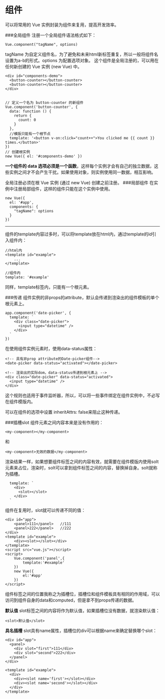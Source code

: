 组件
===================
可以将常用的 Vue 实例封装为组件来复用，提高开发效率。

###全局组件
注册一个全局组件语法格式如下：

    Vue.component("tagName", options)
tagName 为自定义组件名，为了避免和未来html新标签重复，所以一般将组件名设置为a-b的形式。options 为配置选项对象。
这个组件是全局注册的，可以用在任何新创建的 Vue 实例 (new Vue) 中。

    <div id="components-demo">
      <button-counter></button-counter>
      <button-counter></button-counter>
    </div>
    
    
    // 定义一个名为 button-counter 的新组件
    Vue.component('button-counter', {
      data: function () {
        return {
          count: 0
        }
      },
      //模版只能有一个根节点
      template: '<button v-on:click="count++">You clicked me {{ count }} times.</button>'
    })
    // 创建根实例
    new Vue({ el: '#components-demo' })
**一个组件的 data 选项必须是一个函数**，这样每个实例才会有自己的独立数据，这些实例之间才不会产生干扰。如果使用对象，则实例使用同一数据，相互影响。

全局注册必须在根 Vue 实例 (通过 new Vue) 创建之前注册。
###局部组件
在实例中注册局部组件，这样的组件只能在这个实例中使用。

    new Vue({
      el: '#app',
      components: {
        "tagName": options
      }
    })
    
---    
组件的template内容过多时，可以将template放在html内，通过template的id引入组件内：

    //html内
    <template id="example">
		...
	</template>
   
    //组件内
    template: '#example'

同样，template标签内，只能有一个根元素。

###传递
组件实例的非props的attribute，默认会传递到渲染出的组件模板的单个根元素上。
```
app.component('date-picker', {
  template: `
    <div class="date-picker">
      <input type="datetime" />
    </div>
  `
})
```
在使用组件实例元素时，使用data-status属性：
```
<!-- 具有非prop attribute的Date-picker组件-->
<date-picker data-status="activated"></date-picker>

<!-- 渲染出的实际dom，data-status传递到根元素上 -->
<div class="date-picker" data-status="activated">
  <input type="datetime" />
</div>
```
这个规则也适用于事件监听器，所以，可以将一些事件绑定在组件实例中，不必写在组件模版内。

可以在组件的选项中设置 inheritAttrs: false来阻止这种传递。

###插槽slot
组件元素之间内容本来是没有作用的：
```
<my-component></my-component>
```
和
```
<my-component>无效的数据</my-component>
```
渲染结果一样，如果想要组件标签之间的内容有效，就需要在组件模版内使用solt元素来占位，渲染时，solt可以拿到组件标签之间的内容，替换掉自身。solt就称为插槽。
```
  template: `
    <div>
      <slot></slot>
    </div>
  `
```  
组件在复用时，slot就可以传递不同的值：

	<div id="app">
		<panel>111</panel>   //111
		<panel>222</panel>   //222
	</div>
	<template id="example">
		<div><slot></slot></div>
	</template>
	<script src="vue.js"></script>
	<script>
		Vue.component('panel',{
			template:'#example'
		})
		new Vue({
			el:'#app'
		})
	</script>

组件标签之间的位置我称之为插槽位，插槽位和组件模板具有相同的作用域，可以访问到组件自身的data和computed，但是拿不到props传递的数据。

**默认值**
slot标签之间的内容将作为默认值，如果插槽位没有数据，就渲染默认值：
```
<slot>默认值</slot>
```

**具名插槽** 
slot具有name属性，插槽位的div可以根据name来确定替换哪个slot：
```
<div id="app">
  <panel>
    <div slot="first">111</div>
    <div slot="second">222</div>
  </panel>
</div>

<template id="example">
  <div>
    <div><slot name='first'></slot></div>
    <div><slot name='second'></slot></div>
  </div>
</template>
```